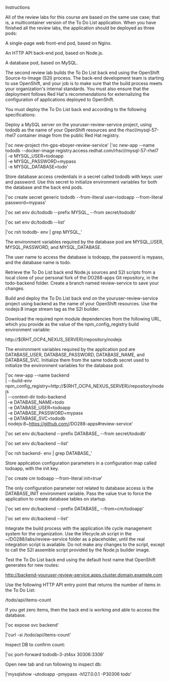 Instructions

All of the review labs for this course are based on the same use case; that is, a multicontainer version of the To Do List application. When you have finished all the review labs, the application should be deployed as three pods:

A single-page web front-end pod, based on Nginx.

An HTTP API back-end pod, based on Node.js.

A database pod, based on MySQL.

The second review lab builds the To Do List back end using the OpenShift Source-to-Image (S2I) process. The back-end development team is starting to use OpenShift, and your job is to make sure that the build process meets your organization's internal standards. You must also ensure that the deployment follows Red Hat's recommendations for externalizing the configuration of applications deployed to OpenShift.

You must deploy the To Do List back end according to the following specifications:

Deploy a MySQL server on the youruser-review-service project, using tododb as the name of your OpenShift resources and the rhscl/mysql-57-rhel7 container image from the public Red Hat registry.

|'oc new-project rhn-gps-eboyer-review-service'
|'oc new-app --name tododb --docker-image registry.access.redhat.com/rhscl/mysql-57-rhel7 \
|     -e MYSQL_USER=todoapp \
|     -e MYSQL_PASSWORD=mypass \
|     -e MYSQL_DATABASE=todo' 

Store database access credentials in a secret called tododb with keys: user and password. Use this secret to initialize environment variables for both the database and the back end pods.

|'oc create secret generic tododb --from-literal user=todoapp --from-literal password=mypass'

|'oc set env dc/tododb --prefix MYSQL_ --from secret/tododb'

|'oc set env dc/tododb --list'

|'oc rsh tododb-<uniquenumber> env | grep MYSQL_'

The environment variables required by the database pod are MYSQL_USER, MYSQL_PASSWORD, and MYSQL_DATABASE.

The user name to access the database is todoapp, the password is mypass, and the database name is todo.

Retrieve the To Do List back end Node.js sources and S2I scripts from a local clone of your personal fork of the DO288-apps Git repository, in the todo-backend folder. Create a branch named review-service to save your changes.

Build and deploy the To Do List back end on the youruser-review-service project using backend as the name of your OpenShift resources. Use the nodejs:8 image stream tag as the S2I builder.

Download the required npm module dependencies from the following URL, which you provide as the value of the npm_config_registry build environment variable:

http://${RHT_OCP4_NEXUS_SERVER}/repository/nodejs

The environment variables required by the application pod are DATABASE_USER, DATABASE_PASSWORD, DATABASE_NAME, and DATABASE_SVC. Initialize them from the same tododb secret used to initialize the environment variables for the database pod.

|'oc new-app --name backend \
|    --build-env npm_config_registry=http://${RHT_OCP4_NEXUS_SERVER}/repository/nodejs \
|    --context-dir todo-backend \
|    -e DATABASE_NAME=todo \
|    -e DATABASE_USER=todoapp \
|    -e DATABASE_PASSWORD=mypass \
|    -e DATABASE_SVC=tododb \
|    nodejs:8~https://github.com/<username>/DO288-apps#review-service'

|'oc set env dc/backend --prefix DATABASE_ --from secret/tododb'

|'oc set env dc/backend --list'

|'oc rsh backend-<uniquenumber> env | grep DATABASE_'

Store application configuration parameters in a configuration map called todoapp, with the init key.

|'oc create cm todoapp --from-literal init=true'

The only configuration parameter not related to database access is the DATABASE_INIT environment variable. Pass the value true to force the application to create database tables on startup.

|'oc set env dc/backend --prefix DATABASE_ --from=cm/todoapp'

|'oc set env dc/backend --list'

Integrate the build process with the application life cycle management system for the organization. Use the lifecycle.sh script in the ~/DO288/labs/review-service folder as a placeholder, until the real integration script is available. Do not make any changes to the script, except to call the S2I assemble script provided by the Node.js builder image.

Test the To Do List back end using the default host name that OpenShift generates for new routes:

http://backend-youruser-review-service.apps.cluster.domain.example.com

Use the following HTTP API entry point that returns the number of items in the To Do List:

/todo/api/items-count

If you get zero items, then the back end is working and able to access the database.

|'oc expose svc backend'

|'curl -si <backend-route>/todo/api/items-count'

Inspect DB to confirm count:

|'oc port-forward tododb-3-zt4sx 30306:3306'

Open new tab and run following to inspect db:

|'mysqlshow -utodoapp -pmypass -h127.0.0.1 -P30306 todo'
